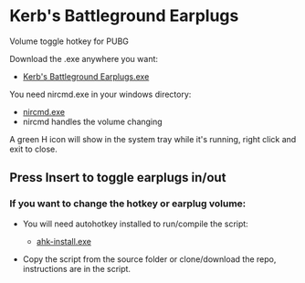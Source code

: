 # Kerb's Battleground Earplugs
Volume toggle hotkey for PUBG

Download the .exe anywhere you want:
  - [Kerb's Battleground Earplugs.exe](https://github.com/QuietKerb/Kerbs-Battleground-Earplugs/raw/master/bin/Kerb's%20Battleground%20Earplugs.exe)
  
You need nircmd.exe in your windows directory:  
  - [nircmd.exe](https://github.com/QuietKerb/Kerbs-Battleground-Earplugs/raw/master/deps/nircmd.exe)  
  - nircmd handles the volume changing
  
A green H icon will show in the system tray while it's running, right click and exit to close.
  
## Press Insert to toggle earplugs in/out

### If you want to change the hotkey or earplug volume: 

  - You will need autohotkey installed to run/compile the script:  
    - [ahk-install.exe](https://www.autohotkey.com/download/ahk-install.exe)
  
  - Copy the script from the source folder or clone/download the repo, instructions are in the script.
